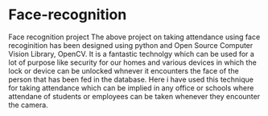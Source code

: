 # Face-recognition
Face recognition project
The above project on taking attendance using face recoginition has been designed using python and Open Source Computer Vision Library, OpenCV.
It is a fantastic technolgy which can be used for a lot of purpose like security for our homes and various devices in which the lock or device can be unlocked whnever it encounters the face of the person that has been fed in the database.
Here i have used this technique for taking attendance which can be implied in any office or schools where attendane of students or employees can be taken whenever they encounter the camera.
